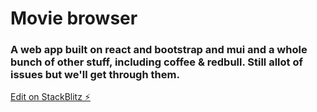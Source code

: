 # Movie browser
### A web app built on react and bootstrap and mui and a whole bunch of other stuff, including coffee & redbull. Still allot of issues but we'll get through them.

[Edit on StackBlitz ⚡️](https://stackblitz.com/edit/react-e3uw2f)
